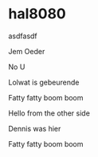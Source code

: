 # hal8080

asdfasdf

Jem Oeder

No U

Lolwat is gebeurende

Fatty fatty boom boom

Hello from the other side

Dennis was hier

Fatty fatty boom boom

